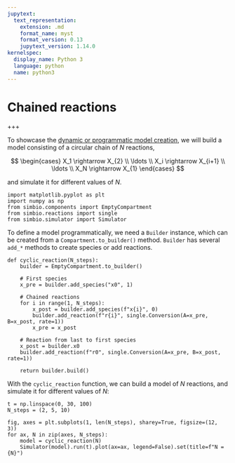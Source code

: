 ```yaml
---
jupytext:
  text_representation:
    extension: .md
    format_name: myst
    format_version: 0.13
    jupytext_version: 1.14.0
kernelspec:
  display_name: Python 3
  language: python
  name: python3
---
```


# Chained reactions

+++

To showcase the [dynamic or programmatic model creation](../model/dynamic.md),
we will build a model consisting of a circular chain of $N$ reactions,

$$
\begin{cases}
X_1 \rightarrow X_{2} \\
\ldots \\
X_i \rightarrow X_{i+1} \\
\ldots \\
X_N \rightarrow X_{1}
\end{cases}
$$

and simulate it for different values of $N$.

```{code-cell} ipython3
import matplotlib.pyplot as plt
import numpy as np
from simbio.components import EmptyCompartment
from simbio.reactions import single
from simbio.simulator import Simulator
```

To define a model programmatically,
we need a `Builder` instance,
which can be created from a `Compartment.to_builder()` method.
`Builder` has several `add_*` methods to create species or add reactions.

```{code-cell} ipython3
def cyclic_reaction(N_steps):
    builder = EmptyCompartment.to_builder()

    # First species
    x_pre = builder.add_species("x0", 1)

    # Chained reactions
    for i in range(1, N_steps):
        x_post = builder.add_species(f"x{i}", 0)
        builder.add_reaction(f"r{i}", single.Conversion(A=x_pre, B=x_post, rate=1))
        x_pre = x_post

    # Reaction from last to first species
    x_post = builder.x0
    builder.add_reaction(f"r0", single.Conversion(A=x_pre, B=x_post, rate=1))

    return builder.build()
```

With the `cyclic_reaction` function,
we can build a model of $N$ reactions,
and simulate it for different values of $N$:

```{code-cell} ipython3
t = np.linspace(0, 30, 100)
N_steps = (2, 5, 10)

fig, axes = plt.subplots(1, len(N_steps), sharey=True, figsize=(12, 3))
for ax, N in zip(axes, N_steps):
    model = cyclic_reaction(N)
    Simulator(model).run(t).plot(ax=ax, legend=False).set(title=f"N = {N}")
```
